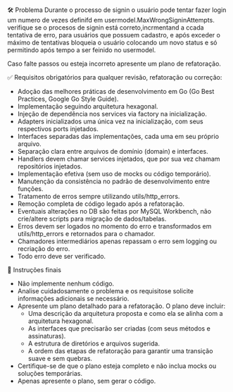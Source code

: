 🛠️ Problema
Durante o processo de signin o usuário pode tentar fazer login um numero de vezes definifd em usermodel.MaxWrongSigninAttempts.
verifique se o procesos de signin está correto,incrmentand a ccada tentativa de erro, para usuários que possuem cadastro, e após exceder o máximo de tentativas bloqueia o usuário colocando um novo status e só permitindo após tempo a ser feinido no usermodel.

Caso falte passos ou esteja incorreto apresente um plano de refatoração.

✅ Requisitos obrigatórios para qualquer revisão, refatoração ou correção:
- Adoção das melhores práticas de desenvolvimento em Go (Go Best Practices, Google Go Style Guide).
- Implementação seguindo arquitetura hexagonal.
- Injeção de dependência nos services via factory na inicialização.
- Adapters inicializados uma única vez na inicialização, com seus respectivos ports injetados.
- Interfaces separadas das implementações, cada uma em seu próprio arquivo.
- Separação clara entre arquivos de domínio (domain) e interfaces.
- Handlers devem chamar services injetados, que por sua vez chamam repositórios injetados.
- Implementação efetiva (sem uso de mocks ou código temporário).
- Manutenção da consistência no padrão de desenvolvimento entre funções.
- Tratamento de erros sempre utilizando utils/http_errors.
- Remoção completa de código legado após a refatoração.
- Eventuais alterações no DB são feitas por MySQL Workbench, não crie/altere scripts para migração de dados/tabelas.
- Erros devem ser logados no momento do erro e transformados em utils/http_errors e retornados para o chamador.
- Chamadores intermediários apenas repassam o erro sem logging ou recriação do erro.
- Todo erro deve ser verificado.

📌 Instruções finais
- Não implemente nenhum código.
- Analise cuidadosamente o problema e os requisitose solicite informações adicionais se necessário.
- Apresente um plano detalhado para a refatoração. O plano deve incluir:
  - Uma descrição da arquitetura proposta e como ela se alinha com a arquitetura hexagonal.
  - As interfaces que precisarão ser criadas (com seus métodos e assinaturas).
  - A estrutura de diretórios e arquivos sugerida.
  - A ordem das etapas de refatoração para garantir uma transição suave e sem quebras.
- Certifique-se de que o plano esteja completo e não inclua mocks ou soluções temporárias.
- Apenas apresente o plano, sem gerar o código.
